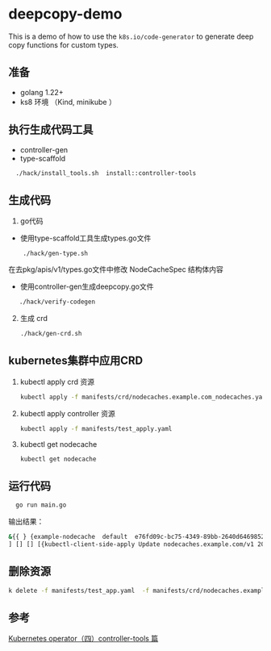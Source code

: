 # deepcopy-demo

This is a demo of how to use the `k8s.io/code-generator` to generate deep copy functions for custom types.

##  准备
    
* golang 1.22+ 
* ks8 环境 （Kind, minikube ）
  
## 执行生成代码工具

* controller-gen
* type-scaffold

```sh
  ./hack/install_tools.sh  install::controller-tools
```


## 生成代码

1. go代码

* 使用type-scaffold工具生成types.go文件
```shell
    ./hack/gen-type.sh
```
 在去pkg/apis/v1/types.go文件中修改 NodeCacheSpec 结构体内容

* 使用controller-gen生成deepcopy.go文件    

```sh
   ./hack/verify-codegen
```
 

2. 生成 crd
    
    ```sh
    ./hack/gen-crd.sh
    ```
    
       
 ##  kubernetes集群中应用CRD

1. kubectl apply crd 资源
    
    ```sh
    kubectl apply -f manifests/crd/nodecaches.example.com_nodecaches.yaml
    ```
2. kubectl apply controller 资源
    
    ```sh
    kubectl apply -f manifests/test_apply.yaml
    ```

3. kubectl get nodecache
    
    ```sh
    kubectl get nodecache
    ```
   
## 运行代码
    
```sh
  go run main.go
```
输出结果：

```sh
&{{ } {example-nodecache  default  e76fd09c-bc75-4349-89bb-2640d6469852 8835 1 2024-06-14 16:32:46 +0800 CST <nil> <nil> map[] map[kubectl.kubernetes.io/last-applied-configuration:{"apiVersion":"nodecaches.example.com/v1","kind":"NodeCache","metadata":{"annotations":{},"name":"example-nodecache","namespace":"default"},"spec":{"allocatablesize":100,"datasets":"dataset1","freesize":50}}
] [] [] [{kubectl-client-side-apply Update nodecaches.example.com/v1 2024-06-14 16:32:46 +0800 CST FieldsV1 {"f:metadata":{"f:annotations":{".":{},"f:kubectl.kubernetes.io/last-applied-configuration":{}}},"f:spec":{".":{},"f:allocatablesize":{},"f:datasets":{},"f:freesize":{}}} }]} {dataset1 50 100} {0 0 0}}

```

## 删除资源

```sh
k delete -f manifests/test_app.yaml  -f manifests/crd/nodecaches.example.com_nodecaches.yaml 
```

## 参考
[Kubernetes operator（四）controller-tools 篇](https://blog.csdn.net/a1369760658/article/details/135932302)